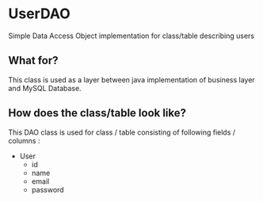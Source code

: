 # UserDAO
Simple Data Access Object implementation for class/table describing users

## What for?
This class is used as a layer between java implementation of business layer and MySQL Database.

## How does the class/table look like?
This DAO class is used for class / table consisting of following fields / columns :
* User
  * id
  * name
  * email
  * password
